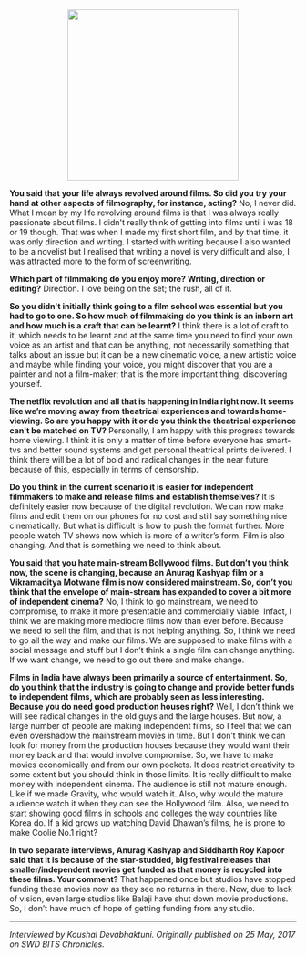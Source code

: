 <!-- TITLE: Rohit Mittal on Bollywood and Filmmaking -->
<!-- SUBTITLE: "I love being on the set; the rush, all of it." Here's our interview with Rohit Mittal, renowned filmmaker and director of Autohead and Shunya. -->

<center>
<img src="https://wiki.bits-hyd.org/uploads/news/rohit-mittal.jpg" width=300>
</center>

**You said that your life always revolved around films. So did you try your hand at other aspects of filmography, for instance, acting?**
No, I never did. What I mean by my life revolving around films is that I was always really passionate about films. I didn't really think of getting into films until i was 18 or 19 though. That was when I made my first short film, and by that time, it was only direction and writing. I started with writing because I also wanted to be a novelist but I realised that writing a novel is very difficult and also, I was attracted more to the form of screenwriting.

**Which part of filmmaking do you enjoy more? Writing, direction or editing?**
Direction. I love being on the set; the rush, all of it.

**So you didn't initially think going to a film school was essential but you had to go to one. So how much of filmmaking do you think is an inborn art and how much is a craft that can be learnt?**
I think there is a lot of craft to it, which needs to be learnt and at the same time you need to find your own voice as an artist and that can be anything, not necessarily something that talks about an issue but it can be a new cinematic voice, a new artistic voice and maybe while finding your voice, you might discover that you are a painter and not a film-maker; that is the more important thing, discovering yourself.

**The netflix revolution and all that is happening in India right now. It seems like we’re moving away from theatrical experiences and towards home-viewing. So are you happy with it or do you think the theatrical experience can't be matched on TV?**
Personally, I am happy with this progress towards home viewing. I think it is only a matter of time before everyone has smart-tvs and better sound systems and get personal theatrical prints delivered. I think there will be a lot of bold and radical changes in the near future because of this, especially in terms of censorship.

**Do you think in the current scenario it is easier for independent filmmakers to make and release films and establish themselves?**
It is definitely easier now because of the digital revolution. We can now make films and edit them on our phones for no cost and still say something nice cinematically. But what is difficult is how to push the format further. More people watch TV shows now which is more of a writer’s form. Film is also changing. And that is something we need to think about.

**You said that you hate main-stream Bollywood films. But don’t you think now, the scene is changing, because an Anurag Kashyap film or a Vikramaditya Motwane film is now considered mainstream. So, don’t you think that the envelope of main-stream has expanded to cover a bit more of independent cinema?**
No, I think to go mainstream, we need to compromise, to make it more presentable and commercially viable. Infact, I think we are making more mediocre films now than ever before. Because we need to sell the film, and that is not helping anything. So, I think we need to go all the way and make our films. We are supposed to make films with a social message and stuff but I don’t think a single film can change anything. If we want change, we need to go out there and make change.

**Films in India have always been primarily a source of entertainment. So, do you think that the industry is going to change and provide better funds to independent films, which are probably seen as less interesting. Because you do need good production houses right?**
Well, I don’t think we will see radical changes in the old guys and the large houses. But now, a large number of people are making independent films, so I feel that we can even overshadow the mainstream movies in time. But I don’t think we can look for money from the production houses because they would want their money back and that would involve compromise. So, we have to make movies economically and from our own pockets. It does restrict creativity to some extent but you should think in those limits. It is really difficult to make money with independent cinema. The audience is still not mature enough. Like if we made Gravity, who would watch it. Also, why would the mature audience watch it when they can see the Hollywood film. Also, we need to start showing good films in schools and colleges the way countries like Korea do. If a kid grows up watching David Dhawan’s films, he is prone to make Coolie No.1 right?

**In two separate interviews, Anurag Kashyap and Siddharth Roy Kapoor said that it is because of the star-studded, big festival releases that smaller/independent movies get funded as that money is recycled into these films. Your comment?**
That happened once but studios have stopped funding these movies now as they see no returns in there. Now, due to lack of vision, even large studios like Balaji have shut down movie productions. So, I don’t have much of hope of getting funding from any studio.



-----

*Interviewed by Koushal Devabhaktuni. Originally published on 25 May, 2017 on SWD BITS Chronicles.*